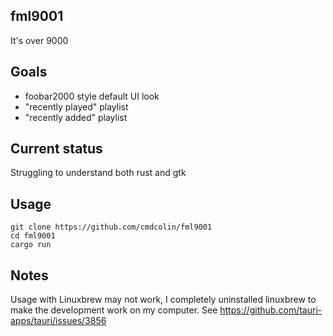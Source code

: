 ## fml9001

It's over 9000

## Goals

- foobar2000 style default UI look
- "recently played" playlist
- "recently added" playlist

## Current status

Struggling to understand both rust and gtk

## Usage

```
git clone https://github.com/cmdcolin/fml9001
cd fml9001
cargo run
```

## Notes

Usage with Linuxbrew may not work, I completely uninstalled linuxbrew to make
the development work on my computer. See
https://github.com/tauri-apps/tauri/issues/3856
